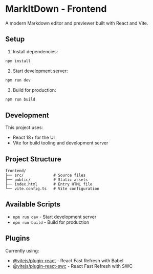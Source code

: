 # MarkItDown - Frontend

A modern Markdown editor and previewer built with React and Vite.

## Setup

1. Install dependencies:
```bash
npm install
```

2. Start development server:
```bash
npm run dev
```

3. Build for production:
```bash
npm run build
```

## Development

This project uses:
- React 18+ for the UI
- Vite for build tooling and development server


## Project Structure

```
frontend/
├── src/             # Source files
├── public/          # Static assets
├── index.html       # Entry HTML file
└── vite.config.ts   # Vite configuration
```

## Available Scripts

- `npm run dev` - Start development server
- `npm run build` - Build for production


## Plugins

Currently using:
- [@vitejs/plugin-react](https://github.com/vitejs/vite-plugin-react/blob/main/packages/plugin-react/README.md) - React Fast Refresh with Babel
- [@vitejs/plugin-react-swc](https://github.com/vitejs/vite-plugin-react-swc) - React Fast Refresh with SWC
